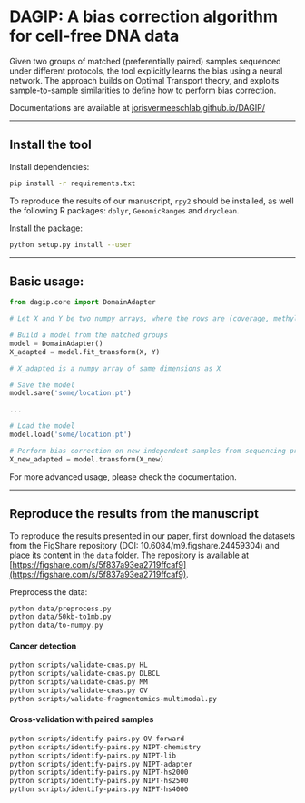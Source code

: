 # DAGIP: A bias correction algorithm for cell-free DNA data

Given two groups of matched (preferentially paired) samples sequenced under different protocols, the tool explicitly learns the bias using a neural network. The approach builds on Optimal Transport theory, and exploits sample-to-sample similarities to define how to perform bias correction.

Documentations are available at [jorisvermeeschlab.github.io/DAGIP/](https://jorisvermeeschlab.github.io/DAGIP/)

---

## Install the tool

Install dependencies:
```bash
pip install -r requirements.txt
```

To reproduce the results of our manuscript, ``rpy2`` should be installed, as well the following R packages: ``dplyr``, ``GenomicRanges`` and ``dryclean``.

Install the package:
```bash
python setup.py install --user
```

---

## Basic usage:

```python
from dagip.core import DomainAdapter

# Let X and Y be two numpy arrays, where the rows are (coverage, methylation, fragmentomic) profiles and columns are features (e.g., DMRs, bins). Y and X have been produced under sequencing protocols 1 and 2, respectively.

# Build a model from the matched groups
model = DomainAdapter()
X_adapted = model.fit_transform(X, Y)

# X_adapted is a numpy array of same dimensions as X

# Save the model
model.save('some/location.pt')

...

# Load the model
model.load('some/location.pt')

# Perform bias correction on new independent samples from sequencing protocol 2
X_new_adapted = model.transform(X_new)
```

For more advanced usage, please check the documentation.

---

## Reproduce the results from the manuscript

To reproduce the results presented in our paper, first download the datasets from the FigShare repository (DOI: 10.6084/m9.figshare.24459304) and place its content in the `data` folder. The repository is available at [https://figshare.com/s/5f837a93ea2719ffcaf9](https://figshare.com/s/5f837a93ea2719ffcaf9).

Preprocess the data:
```bash
python data/preprocess.py
python data/50kb-to1mb.py
python data/to-numpy.py
```

#### Cancer detection

```bash
python scripts/validate-cnas.py HL
python scripts/validate-cnas.py DLBCL
python scripts/validate-cnas.py MM
python scripts/validate-cnas.py OV
python scripts/validate-fragmentomics-multimodal.py
```

#### Cross-validation with paired samples

```bash
python scripts/identify-pairs.py OV-forward
python scripts/identify-pairs.py NIPT-chemistry
python scripts/identify-pairs.py NIPT-lib
python scripts/identify-pairs.py NIPT-adapter
python scripts/identify-pairs.py NIPT-hs2000
python scripts/identify-pairs.py NIPT-hs2500
python scripts/identify-pairs.py NIPT-hs4000
```
